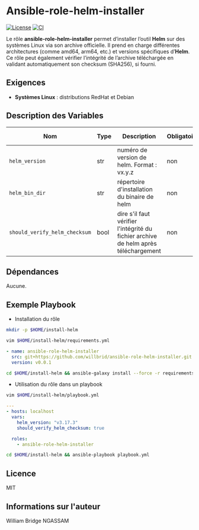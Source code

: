 # Ansible-role-helm-installer

[![License](https://img.shields.io/badge/license-MIT-blue.svg)](https://github.com/willbrid/ansible-role-helm-installer/blob/main/LICENSE) [![CI](https://github.com/willbrid/ansible-role-helm-installer/actions/workflows/ci.yml/badge.svg)](https://github.com/willbrid/ansible-role-helm-installer/actions/workflows/ci.yml)

Le rôle **ansible-role-helm-installer** permet d’installer l’outil **Helm** sur des systèmes Linux via son archive officielle. Il prend en charge différentes architectures (comme amd64, arm64, etc.) et versions spécifiques d’**Helm**. Ce rôle peut également vérifier l’intégrité de l’archive téléchargée en validant automatiquement son checksum (SHA256), si fourni.

## Exigences

- **Systèmes Linux** : distributions RedHat et Debian

## Description des Variables

|Nom|Type|Description|Obligatoire|Valeur par défaut|
|---|----|-----------|-----------|-----------------|
`helm_version`|str|numéro de version de helm. Format : vx.y.z|non|`"v3.17.3"`
`helm_bin_dir`|str|répertoire d'installation du binaire de helm|non|`"/usr/local/bin`
`should_verify_helm_checksum`|bool|dire s'il faut vérifier l'intégrité du fichier archive de helm après téléchargement|non|`true`

## Dépendances

Aucune.

## Exemple Playbook

- Installation du rôle

```bash
mkdir -p $HOME/install-helm
```

```bash
vim $HOME/install-helm/requirements.yml
```

```yaml
- name: ansible-role-helm-installer
  src: git+https://github.com/willbrid/ansible-role-helm-installer.git
  version: v0.0.1
```

```bash
cd $HOME/install-helm && ansible-galaxy install --force -r requirements.yml
```

- Utilisation du rôle dans un playbook

```bash
vim $HOME/install-helm/playbook.yml
```

```yaml
---
- hosts: localhost
  vars:
    helm_version: "v3.17.3"
    should_verify_helm_checksum: true

  roles:
    - ansible-role-helm-installer
```

```bash
cd $HOME/install-helm && ansible-playbook playbook.yml
```

## Licence

MIT

## Informations sur l'auteur

William Bridge NGASSAM
